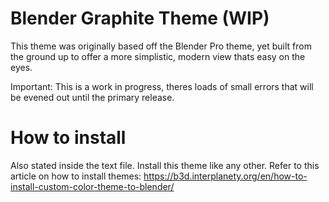 # Blender Graphite Theme (WIP) 
This theme was originally based off the Blender Pro theme, yet built from the ground up to offer a more simplistic, modern view thats easy on the eyes. 

Important: This is a work in progress, theres loads of small errors that will be evened out until the primary release. 

# How to install 
Also stated inside the text file. Install this theme like any other. 
Refer to this article on how to install themes: https://b3d.interplanety.org/en/how-to-install-custom-color-theme-to-blender/
